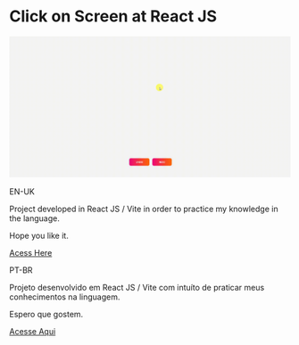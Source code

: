 # Click on Screen at React JS

<img src="./src/assets/preview.gif" alt="Alt text" title="Optional title">

EN-UK

Project developed in React JS / Vite in order to practice my knowledge in the language.

Hope you like it.

[Acess Here]()

PT-BR

Projeto desenvolvido em React JS / Vite com intuíto de praticar meus conhecimentos na linguagem.

Espero que gostem.

[Acesse Aqui]()
